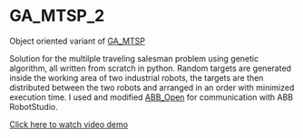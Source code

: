 # GA_MTSP_2

Object oriented variant of [GA_MTSP](https://github.com/botka1998/GA_MTSP)

Solution for the multilple traveling salesman problem using genetic algorithm, all written from scratch in python. 
Random targets are generated inside the working area of two industrial robots, the targets are then distributed between the two robots and arranged in an order with minimized execution time. 
I used and modified [ABB_Open](https://github.com/robotics/open_abb) for communication with ABB RobotStudio.

[Click here to watch video demo](https://drive.google.com/file/d/1EACEiprjQVJHVyb01dQeYf0V-w8R3Ne-/view?usp=sharing)
